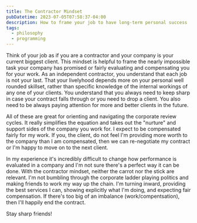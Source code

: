 ```yaml
---
title: The Contractor Mindset
pubDatetime: 2023-07-05T07:58:37-04:00
description: How to frame your job to have long-term personal success
tags:
  - philosophy
  - programming
---
```


Think of your job as if you are a contractor and your company is your current biggest client. This
mindset is helpful to frame the nearly impossible task your company has promised or fairly
evaluating and compensating you for your work. As an independent contractor, you understand that
each job is not your last. That your livelyhood depends more on your personal well rounded skillset,
rather than specific knowledge of the internal workings of any one of your clients. You understand
that you always need to keep sharp in case your contract falls through or you need to drop a client.
You also need to be always paying attention for more and better clients in the future.

All of these are great for orienting and navigating the corporate review cycles. It really
simplifies the equation and takes out the "nurture" and support sides of the company you work for. I
expect to be compensated fairly for my work. If you, the client, do not feel I'm providing more
worth to the company than I am compensated, then we can re-negotiate my contract or I'm happy to
move on to the next client.

In my experience it's incredibly difficult to change how performance is evaluated in a company and
I'm not sure there's a perfect way it can be done. With the contractor mindset, neither the carrot
nor the stick are relevant. I'm not bumbling through the corporate ladder playing politics and
making friends to work my way up the chain. I'm turning inward, providing the best services I can,
showing explicitly what I'm doing, and expecting fair compensation. If there's too big of an
imbalance (work/compentsation), then I'll happily end the contract.

Stay sharp friends!
